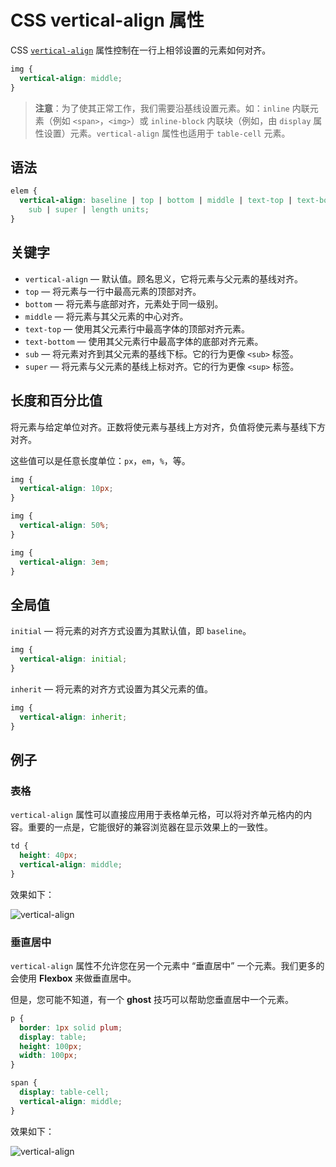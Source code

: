 # CSS vertical-align 属性

CSS [`vertical-align`](https://developer.mozilla.org/en-US/docs/Web/CSS/vertical-align) 属性控制在一行上相邻设置的元素如何对齐。

```css
img {
  vertical-align: middle;
}
```

> **注意**：为了使其正常工作，我们需要沿基线设置元素。如：`inline` 内联元素（例如 `<span>`，`<img>`）或 `inline-block` 内联块（例如，由 `display` 属性设置）元素。`vertical-align` 属性也适用于 `table-cell` 元素。

## 语法

```css
elem {
  vertical-align: baseline | top | bottom | middle | text-top | text-bottom |
    sub | super | length units;
}
```

## 关键字

- `vertical-align` — 默认值。顾名思义，它将元素与父元素的基线对齐。
- `top` — 将元素与一行中最高元素的顶部对齐。
- `bottom` — 将元素与底部对齐，元素处于同一级别。
- `middle` — 将元素与其父元素的中心对齐。
- `text-top` — 使用其父元素行中最高字体的顶部对齐元素。
- `text-bottom` — 使用其父元素行中最高字体的底部对齐元素。
- `sub` — 将元素对齐到其父元素的基线下标。它的行为更像 `<sub>` 标签。
- `super` — 将元素与父元素的基线上标对齐。它的行为更像 `<sup>` 标签。

## 长度和百分比值

将元素与给定单位对齐。正数将使元素与基线上方对齐，负值将使元素与基线下方对齐。

这些值可以是任意长度单位：`px`，`em`，`%`，等。

```css
img {
  vertical-align: 10px;
}

img {
  vertical-align: 50%;
}

img {
  vertical-align: 3em;
}
```

## 全局值

`initial` — 将元素的对齐方式设置为其默认值，即 `baseline`。

```css
img {
  vertical-align: initial;
}
```

`inherit` — 将元素的对齐方式设置为其父元素的值。

```css
img {
  vertical-align: inherit;
}
```

## 例子

### 表格

`vertical-align` 属性可以直接应用用于表格单元格，可以将对齐单元格内的内容。重要的一点是，它能很好的兼容浏览器在显示效果上的一致性。

```css
td {
  height: 40px;
  vertical-align: middle;
}
```

效果如下：

![vertical-align](https://upload-images.jianshu.io/upload_images/18281896-61ce21993fb07bdb.image?imageMogr2/auto-orient/strip%7CimageView2/2/w/1240)

### 垂直居中

`vertical-align` 属性不允许您在另一个元素中 “垂直居中” 一个元素。我们更多的会使用 **Flexbox** 来做垂直居中。

但是，您可能不知道，有一个 **ghost** 技巧可以帮助您垂直居中一个元素。

```css
p {
  border: 1px solid plum;
  display: table;
  height: 100px;
  width: 100px;
}

span {
  display: table-cell;
  vertical-align: middle;
}
```

效果如下：

![vertical-align](https://upload-images.jianshu.io/upload_images/18281896-a45337c39b47f83e.image?imageMogr2/auto-orient/strip%7CimageView2/2/w/1240)
